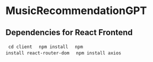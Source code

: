 # MusicRecommendationGPT

## Dependencies for React Frontend
<code> cd client </code>
<code> npm install </code>
<code> npm install react-router-dom </code>
<code> npm install axios </code>
